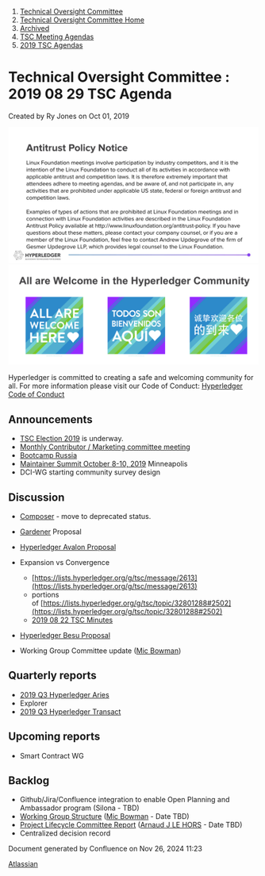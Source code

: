 1. [Technical Oversight Committee](index.html)
2. [Technical Oversight Committee Home](Technical-Oversight-Committee-Home_21430274.html)
3. [Archived](Archived_21447696.html)
4. [TSC Meeting Agendas](TSC-Meeting-Agendas_21448768.html)
5. [2019 TSC Agendas](2019-TSC-Agendas_21448769.html)

# Technical Oversight Committee : 2019 08 29 TSC Agenda

Created by Ry Jones on Oct 01, 2019

![](attachments/21431877/21448548.png?height=250) ![](attachments/21431877/21448549.png?height=250)

Hyperledger is committed to creating a safe and welcoming community for all. For more information please visit our Code of Conduct: [Hyperledger Code of Conduct](https://lf-hyperledger.atlassian.net/wiki/spaces/HYP/pages/19595281/Hyperledger+Code+of+Conduct)

## Announcements

- [TSC Election 2019](TSC-Election-2019_21434240.html) is underway.
- [Monthly Contributor / Marketing committee meeting](https://docs.google.com/document/d/1Q4ltnytVSC8zshYUJH-mmiEt-ldJUniTmO6pl3Tnaiw/edit)
- [Bootcamp Russia](https://lf-hyperledger.atlassian.net/wiki/spaces/RU/overview)
- [Maintainer Summit October 8-10, 2019](https://lf-hyperledger.atlassian.net/wiki/spaces/events/pages/21790793/Maintainer+Summit+October+8-10+2019) Minneapolis
- DCI-WG starting community survey design

## Discussion

- [Composer](https://lists.hyperledger.org/g/tsc/topic/33056707#2615) - move to deprecated status.
- [Gardener](https://lf-hyperledger.atlassian.net/wiki/display/HYP/Gardener) Proposal
- [Hyperledger Avalon Proposal](Hyperledger-Avalon-Proposal_21431569.html)
- Expansion vs Convergence
  
  - [https://lists.hyperledger.org/g/tsc/message/2613](https://lists.hyperledger.org/g/tsc/message/2613)
  - portions of [https://lists.hyperledger.org/g/tsc/topic/32801288#2502](https://lists.hyperledger.org/g/tsc/topic/32801288#2502)
  - [2019 08 22 TSC Minutes](2019-08-22-TSC-Minutes_21432205.html)
- [Hyperledger Besu Proposal](https://lf-hyperledger.atlassian.net/wiki/display/HYP/Hyperledger+Besu+Proposal)
- Working Group Committee update ([Mic Bowman](https://lf-hyperledger.atlassian.net/wiki/people/712020:38b65256-bc81-41b7-bc8d-23f728855f5a?ref=confluence))

## Quarterly reports

- [2019 Q3 Hyperledger Aries](/wiki/pages/createpage.action?spaceKey=HYP&title=2019%20Q3%20Hyperledger%20Aries)
- Explorer
- [2019 Q3 Hyperledger Transact](/wiki/pages/createpage.action?spaceKey=HYP&title=2019%20Q3%20Hyperledger%20Transact)

## Upcoming reports

- Smart Contract WG

## Backlog

- Github/Jira/Confluence integration to enable Open Planning and Ambassador program (Silona - TBD)
- [Working Group Structure](https://lf-hyperledger.atlassian.net/wiki/display/TF/Working+Group+Task+Force) ([Mic Bowman](https://lf-hyperledger.atlassian.net/wiki/people/712020:38b65256-bc81-41b7-bc8d-23f728855f5a?ref=confluence) - Date TBD)
- [Project Lifecycle Committee Report](https://lf-hyperledger.atlassian.net/wiki/display/TF/Project+Lifecycle+Task+Force) ([Arnaud J LE HORS](https://lf-hyperledger.atlassian.net/wiki/people/70121:0e75e3b8-500a-4067-9f7e-ed46e91bcb9d?ref=confluence) - Date TBD)
- Centralized decision record

Document generated by Confluence on Nov 26, 2024 11:23

[Atlassian](http://www.atlassian.com/)

